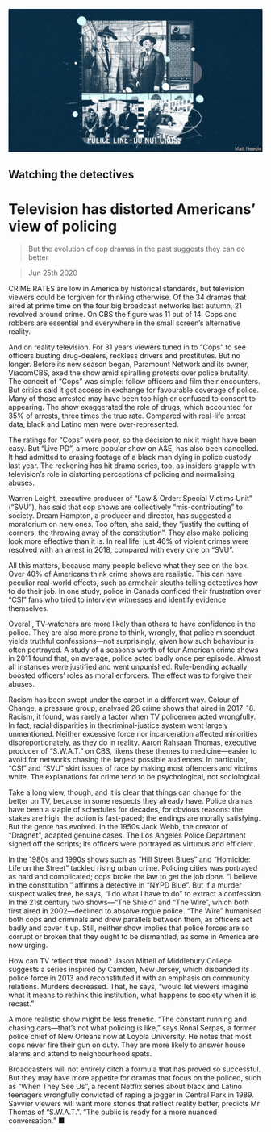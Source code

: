 ![](./images/20200627_BKD001_0.jpg)

## Watching the detectives

# Television has distorted Americans’ view of policing

> But the evolution of cop dramas in the past suggests they can do better

> Jun 25th 2020

CRIME RATES are low in America by historical standards, but television viewers could be forgiven for thinking otherwise. Of the 34 dramas that aired at prime time on the four big broadcast networks last autumn, 21 revolved around crime. On CBS the figure was 11 out of 14. Cops and robbers are essential and everywhere in the small screen’s alternative reality.

And on reality television. For 31 years viewers tuned in to “Cops” to see officers busting drug-dealers, reckless drivers and prostitutes. But no longer. Before its new season began, Paramount Network and its owner, ViacomCBS, axed the show amid spiralling protests over police brutality. The conceit of “Cops” was simple: follow officers and film their encounters. But critics said it got access in exchange for favourable coverage of police. Many of those arrested may have been too high or confused to consent to appearing. The show exaggerated the role of drugs, which accounted for 35% of arrests, three times the true rate. Compared with real-life arrest data, black and Latino men were over-represented.

The ratings for “Cops” were poor, so the decision to nix it might have been easy. But “Live PD”, a more popular show on A&E, has also been cancelled. It had admitted to erasing footage of a black man dying in police custody last year. The reckoning has hit drama series, too, as insiders grapple with television’s role in distorting perceptions of policing and normalising abuses.

Warren Leight, executive producer of “Law & Order: Special Victims Unit” (“SVU”), has said that cop shows are collectively “mis-contributing” to society. Dream Hampton, a producer and director, has suggested a moratorium on new ones. Too often, she said, they “justify the cutting of corners, the throwing away of the constitution”. They also make policing look more effective than it is. In real life, just 46% of violent crimes were resolved with an arrest in 2018, compared with every one on “SVU”.

All this matters, because many people believe what they see on the box. Over 40% of Americans think crime shows are realistic. This can have peculiar real-world effects, such as armchair sleuths telling detectives how to do their job. In one study, police in Canada confided their frustration over “CSI” fans who tried to interview witnesses and identify evidence themselves.

Overall, TV-watchers are more likely than others to have confidence in the police. They are also more prone to think, wrongly, that police misconduct yields truthful confessions—not surprisingly, given how such behaviour is often portrayed. A study of a season’s worth of four American crime shows in 2011 found that, on average, police acted badly once per episode. Almost all instances were justified and went unpunished. Rule-bending actually boosted officers’ roles as moral enforcers. The effect was to forgive their abuses.

Racism has been swept under the carpet in a different way. Colour of Change, a pressure group, analysed 26 crime shows that aired in 2017-18. Racism, it found, was rarely a factor when TV policemen acted wrongfully. In fact, racial disparities in thecriminal-justice system went largely unmentioned. Neither excessive force nor incarceration affected minorities disproportionately, as they do in reality. Aaron Rahsaan Thomas, executive producer of “S.W.A.T.” on CBS, likens these themes to medicine—easier to avoid for networks chasing the largest possible audiences. In particular, “CSI” and “SVU” skirt issues of race by making most offenders and victims white. The explanations for crime tend to be psychological, not sociological.

Take a long view, though, and it is clear that things can change for the better on TV, because in some respects they already have. Police dramas have been a staple of schedules for decades, for obvious reasons: the stakes are high; the action is fast-paced; the endings are morally satisfying. But the genre has evolved. In the 1950s Jack Webb, the creator of “Dragnet”, adapted genuine cases. The Los Angeles Police Department signed off the scripts; its officers were portrayed as virtuous and efficient.

In the 1980s and 1990s shows such as “Hill Street Blues” and “Homicide: Life on the Street” tackled rising urban crime. Policing cities was portrayed as hard and complicated; cops broke the law to get the job done. “I believe in the constitution,” affirms a detective in “NYPD Blue”. But if a murder suspect walks free, he says, “I do what I have to do” to extract a confession. In the 21st century two shows—“The Shield” and “The Wire”, which both first aired in 2002—declined to absolve rogue police. “The Wire” humanised both cops and criminals and drew parallels between them, as officers act badly and cover it up. Still, neither show implies that police forces are so corrupt or broken that they ought to be dismantled, as some in America are now urging.

How can TV reflect that mood? Jason Mittell of Middlebury College suggests a series inspired by Camden, New Jersey, which disbanded its police force in 2013 and reconstituted it with an emphasis on community relations. Murders decreased. That, he says, “would let viewers imagine what it means to rethink this institution, what happens to society when it is recast.”

A more realistic show might be less frenetic. “The constant running and chasing cars—that’s not what policing is like,” says Ronal Serpas, a former police chief of New Orleans now at Loyola University. He notes that most cops never fire their gun on duty. They are more likely to answer house alarms and attend to neighbourhood spats.

Broadcasters will not entirely ditch a formula that has proved so successful. But they may have more appetite for dramas that focus on the policed, such as “When They See Us”, a recent Netflix series about black and Latino teenagers wrongfully convicted of raping a jogger in Central Park in 1989. Savvier viewers will want more stories that reflect reality better, predicts Mr Thomas of “S.W.A.T.”. “The public is ready for a more nuanced conversation.” ■